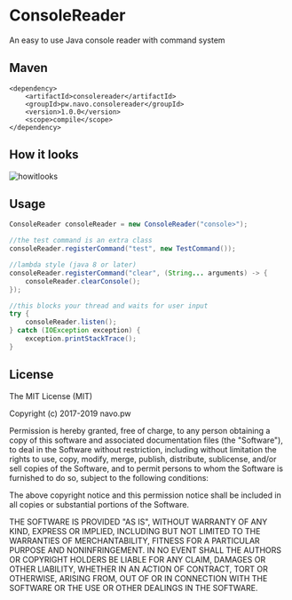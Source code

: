 # ConsoleReader

An easy to use Java console reader with command system

## Maven

```
<dependency>
    <artifactId>consolereader</artifactId>
    <groupId>pw.navo.consolereader</groupId>
    <version>1.0.0</version>
    <scope>compile</scope>
</dependency>
```

## How it looks

![howitlooks](http://i.imgur.com/SnKOTDo.gif)

## Usage

```java
ConsoleReader consoleReader = new ConsoleReader("console>");

//the test command is an extra class
consoleReader.registerCommand("test", new TestCommand());

//lambda style (java 8 or later)
consoleReader.registerCommand("clear", (String... arguments) -> {
    consoleReader.clearConsole();
});

//this blocks your thread and waits for user input
try {
    consoleReader.listen();
} catch (IOException exception) {
    exception.printStackTrace();
}
```

## License
 
The MIT License (MIT)

Copyright (c) 2017-2019 navo.pw

Permission is hereby granted, free of charge, to any person obtaining a copy of this software and associated documentation files (the "Software"), to deal in the Software without restriction, including without limitation the rights to use, copy, modify, merge, publish, distribute, sublicense, and/or sell copies of the Software, and to permit persons to whom the Software is furnished to do so, subject to the following conditions:

The above copyright notice and this permission notice shall be included in all copies or substantial portions of the Software.

THE SOFTWARE IS PROVIDED "AS IS", WITHOUT WARRANTY OF ANY KIND, EXPRESS OR IMPLIED, INCLUDING BUT NOT LIMITED TO THE WARRANTIES OF MERCHANTABILITY, FITNESS FOR A PARTICULAR PURPOSE AND NONINFRINGEMENT. IN NO EVENT SHALL THE AUTHORS OR COPYRIGHT HOLDERS BE LIABLE FOR ANY CLAIM, DAMAGES OR OTHER LIABILITY, WHETHER IN AN ACTION OF CONTRACT, TORT OR OTHERWISE, ARISING FROM, OUT OF OR IN CONNECTION WITH THE SOFTWARE OR THE USE OR OTHER DEALINGS IN THE SOFTWARE.
